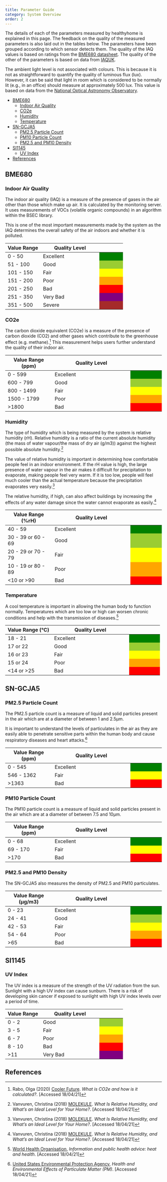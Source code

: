 ```yaml
---
title: Parameter Guide
category: System Overview
order: 2
---
```


The details of each of the parameters measured by healthyhome is explained in this page. The feedback on the quality of the measured parameters is also laid out in the tables below. The parameters have been grouped according to which sensor detects them. The quality of the IAQ values is based on ratings from the [BME680 datasheet](https://www.bosch-sensortec.com/products/environmental-sensors/gas-sensors/bme680/). The quality of the other of the parameters is based on data from [IAQUK](http://www.iaquk.org.uk/ESW/Files/IAQ_Rating_Index.pdf).

The ambient light level is not associated with colours. This is because it is not as straightforward to quantify the quality of luminous flux (lux). However, it can be said that light in room which is considered to be normally lit (e.g., in an office) should measure at approximately 500 lux. This value is based on data from the [National Optical Astronomy Observatory](https://www.noao.edu/education/QLTkit/ACTIVITY_Documents/Safety/LightLevels_outdoor+indoor.pdf).

- [BME680](#bme680)
	* [Indoor Air Quality](#indoor-air-quality)
	* [CO2e](#co2e)
	* [Humidity](#humidity)
	* [Temperature](#temperature)
- [SN-GCJA5](#sn-gcja5)
	* [PM2.5 Particle Count](#pm25-particle-count)
	* [PM10 Particle Count](#pm10-particle-count)
	* [PM2.5 and PM10 Density](#pm25-and-pm10-density)
- [SI1145](#si1145)
	* [UV Index](#uv-index)
- [References](#references)

## BME680

### Indoor Air Quality

The indoor air quality (IAQ) is a measure of the presence of gases in the air other than those which make up air. It is calculated by the monitoring server. It uses measurements of VOCs (volatile organic compounds) in an algorithm within the BSEC library.

This is one of the most important measurements made by the system as the IAQ determines the overall safety of the air indoors and whether it is polluted.

<table> 
  <thead>
    <th align="center" width="30%">Value Range</th>
    <th> Quality Level</th>
    <th align="center" width="20%"></th>
  </thead>
  <tbody>
    <tr>
      <td>0 - 50</td>
      <td>Excellent</td>
      <td bgColor="green"></td>
    </tr>
	<tr>
	  <td>51 - 100</td>
      <td>Good</td>
      <td bgColor="yellowgreen"></td>
	</tr>
	<tr>
	  <td>101 - 150</td>
      <td>Fair</td>
      <td bgColor="yellow"></td>
	</tr>
	<tr>
	  <td>151 - 200</td>
      <td>Poor</td>
      <td bgColor="orange"></td>
	</tr>
	<tr>
	  <td>201 - 250</td>
      <td>Bad</td>
      <td bgColor="red"></td>
	</tr>
	<tr>
	  <td>251 - 350</td>
      <td>Very Bad</td>
      <td bgColor="purple"></td>
	</tr>
	<tr>
	  <td>351 - 500</td>
      <td>Severe</td>
      <td bgColor="brown"></td>
	</tr>
  </tbody>
</table>

### CO2e

The carbon dioxide equivalent (CO2e) is a measure of the presence of carbon dioxide (CO2) and other gases which contribute to the greenhouse effect (e.g. methane).[^1] This measurement helps users further understand the quality of their indoor air.

<table>
  <thead>
    <th align="center" width="30%">Value Range (ppm)</th>
    <th> Quality Level</th>
    <th align="center" width="20%"></th>
  </thead>
  <tbody>
    <tr>
      <td>0 - 599</td>
      <td>Excellent</td>
      <td bgColor="green"></td>
    </tr>
	<tr>
	  <td>600 - 799</td>
      <td>Good</td>
      <td bgColor="yellowgreen"></td>
	</tr>
	<tr>
	  <td>800 - 1499</td>
      <td>Fair</td>
      <td bgColor="yellow"></td>
	</tr>
	<tr>
	  <td>1500 - 1799</td>
      <td>Poor</td>
      <td bgColor="orange"></td>
	</tr>
	<tr>
	  <td>>1800</td>
      <td>Bad</td>
      <td bgColor="red"></td>
	</tr>
  </tbody>
</table>

### Humidity

The type of humidity which is being measured by the system is relative humidity (rH). Relative humidity is a ratio of the current absolute humidity (the mass of water vapour/the mass of dry air (g/m3)) against the highest possible absolute humidity.[^2]

The value of relative humidity is important in determining how comfortable people feel in an indoor environment. If the rH value is high, the large presence of water vapour in the air makes it difficult for precipitation to evaporate, making people feel very warm. If it is too low, people will feel much cooler than the actual temperature because the precipitation evaporates very easily.[^2]

The relative humidity, if high, can also affect buildings by increasing the effects of any water damage since the water cannot evaporate as easily.[^2]

<table>
  <thead>
    <th align="center" width="30%">Value Range (%rH)</th>
    <th> Quality Level</th>
    <th align="center" width="20%"></th>
  </thead>
  <tbody>
    <tr>
      <td>40 - 59</td>
      <td>Excellent</td>
      <td bgColor="green"></td>
    </tr>
	<tr>
	  <td>30 - 39 or 60 - 69</td>
      <td>Good</td>
      <td bgColor="yellowgreen"></td>
	</tr>
	<tr>
	  <td>20 - 29 or 70 - 79</td>
      <td>Fair</td>
      <td bgColor="yellow"></td>
	</tr>
	<tr>
	  <td>10 - 19 or 80 - 89</td>
      <td>Poor</td>
      <td bgColor="orange"></td>
	</tr>
	<tr>
	  <td><10 or >90</td>
      <td>Bad</td>
      <td bgColor="red"></td>
	</tr>
  </tbody>
</table>

### Temperature

A cool temperature is important in allowing the human body to function normally. Temperatures which are too low or high can worsen chronic conditions and help with the transmission of diseases.[^3]

<table>
  <thead>
    <th align="center" width="30%">Value Range (°C)</th>
    <th> Quality Level</th>
    <th align="center" width="20%"></th>
  </thead>
  <tbody>
    <tr>
      <td>18 - 21</td>
      <td>Excellent</td>
      <td bgColor="green"></td>
    </tr>
	<tr>
	  <td>17 or 22</td>
      <td>Good</td>
      <td bgColor="yellowgreen"></td>
	</tr>
	<tr>
	  <td>16 or 23</td>
      <td>Fair</td>
      <td bgColor="yellow"></td>
	</tr>
	<tr>
	  <td>15 or 24</td>
      <td>Poor</td>
      <td bgColor="orange"></td>
	</tr>
	<tr>
	  <td><14 or >25</td>
      <td>Bad</td>
      <td bgColor="red"></td>
	</tr>
  </tbody>
</table>

## SN-GCJA5

### PM2.5 Particle Count

The PM2.5 particle count is a measure of liquid and solid particles present in the air which are at a diameter of between 1 and 2.5µm. 

It is important to understand the levels of particulates in the air as they are easily able to penetrate sensitive parts within the human body and cause respiratory diseases and heart attacks.[^4]

<table>
  <thead>
    <th align="center" width="30%">Value Range (ppm)</th>
    <th> Quality Level</th>
    <th align="center" width="20%"></th>
  </thead>
  <tbody>
    <tr>
      <td>0 - 545</td>
      <td>Excellent</td>
      <td bgColor="green"></td>
    </tr>
	<tr>
	  <td>546 - 1362</td>
      <td>Fair</td>
      <td bgColor="yellow"></td>
	</tr>
	<tr>
	  <td>>1363</td>
      <td>Bad</td>
      <td bgColor="red"></td>
	</tr>
  </tbody>
</table>

### PM10 Particle Count

The PM10 particle count is a measure of liquid and solid particles present in the air which are at a diameter of between 7.5 and 10µm.

<table>
  <thead>
    <th align="center" width="30%">Value Range (ppm)</th>
    <th> Quality Level</th>
    <th align="center" width="20%"></th>
  </thead>
  <tbody>
    <tr>
      <td>0 - 68</td>
      <td>Excellent</td>
      <td bgColor="green"></td>
    </tr>
	<tr>
	  <td>69 - 170</td>
      <td>Fair</td>
      <td bgColor="yellow"></td>
	</tr>
	<tr>
	  <td>>170</td>
      <td>Bad</td>
      <td bgColor="red"></td>
	</tr>
  </tbody>
</table>

### PM2.5 and PM10 Density

The SN-GCJA5 also measures the density of PM2.5 and PM10 particulates.

<table>
  <thead>
    <th align="center" width="30%">Value Range (µg/m3)</th>
    <th> Quality Level</th>
    <th align="center" width="20%"></th>
  </thead>
  <tbody>
    <tr>
      <td>0 - 23</td>
      <td>Excellent</td>
      <td bgColor="green"></td>
    </tr>
	<tr>
	  <td>24 - 41</td>
      <td>Good</td>
      <td bgColor="yellowgreen"></td>
	</tr>
	<tr>
	  <td>42 - 53</td>
      <td>Fair</td>
      <td bgColor="yellow"></td>
	</tr>
	<tr>
	  <td>54 - 64</td>
      <td>Poor</td>
      <td bgColor="orange"></td>
	</tr>
	<tr>
	  <td>>65</td>
      <td>Bad</td>
      <td bgColor="red"></td>
	</tr>
  </tbody>
</table>

## SI1145

### UV Index

The UV index is a measure of the strength of the UV radiation from the sun. Sunlight with a high UV index can cause sunburn. There is a risk of developing skin cancer if exposed to sunlight with high UV index levels over a period of time.

<table>
  <thead>
    <th align="center" width="30%">Value Range</th>
    <th> Quality Level</th>
    <th align="center" width="20%"></th>
  </thead>
  <tbody>
    <tr>
      <td>0 - 2</td>
      <td>Good</td>
      <td bgColor="yellowgreen"></td>
    </tr>
	<tr>
	  <td>3 - 5</td>
      <td>Fair</td>
      <td bgColor="yellow"></td>
	</tr>
	<tr>
	  <td>6 - 7</td>
      <td>Poor</td>
      <td bgColor="orange"></td>
	</tr>
	<tr>
	  <td>8 - 10</td>
      <td>Bad</td>
      <td bgColor="red"></td>
	</tr>
	<tr>
	  <td>>11</td>
      <td>Very Bad</td>
      <td bgColor="purple"></td>
	</tr>
  </tbody>
</table>

## References

[^1]: Rabo, Olga (2020) [Cooler Future](https://coolerfuture.com/en/blog/co2e). *What is CO2e and how is it calculated?*. [Accessed 18/04/21]
[^2]: Vanvuren, Christina (2018) [MOLEKULE](https://molekule.science/what-is-relative-humidity/). *What Is Relative Humidity, and What’s an Ideal Level for Your Home?*. [Accessed 18/04/21]
[^3]: [World Health Organisation](https://www.who.int/globalchange/publications/heat-and-health/en/#:~:text=Even%20small%20differences%20from%20seasonal,has%20important%20indirect%20health%20effects.), *Information and public health advice: heat and health*. [Accessed 18/04/21]
[^4]: [United States Environmental Protection Agency](https://www.epa.gov/pm-pollution/health-and-environmental-effects-particulate-matter-pm), *Health and Environmental Effects of Particulate Matter (PM)*. [Accessed 18/04/21]
